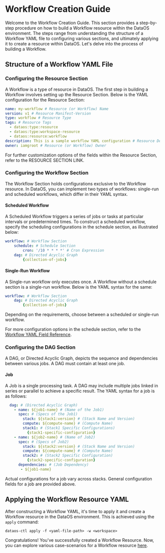 # Workflow Creation Guide

Welcome to the Workflow Creation Guide. This section provides a step-by-step procedure on how to build a Workflow resource within the DataOS environment. The steps range from understanding the structure of a Workflow YAML file to configuring various sections, and ultimately applying it to create a resource within DataOS. Let's delve into the process of building a Workflow.

## Structure of a Workflow YAML File

### Configuring the Resource Section

A Workflow is a type of resource in DataOS. The first step in building a Workflow involves setting up the Resource Section. Below is the YAML configuration for the Resource Section:
```yaml
name: my-workflow # Resource (or Workflow) Name
version: v1 # Resource Manifest-Version
type: workflow # Resource Type
tags: # Resource Tags 
  - dataos:type:resource
  - dataos:type:workspace-resource
  - dataos:resource:workflow
description: This is a sample workflow YAML configuration # Resource Description
owner: iamgroot # Resource (or Workflow) Owner
```
For further customization options of the fields within the Resource Section, refer to the RESOURCE SECTION LINK.

### Configuring the Workflow Section

The Workflow Section holds configurations exclusive to the Workflow resource. In DataOS, you can implement two types of workflows: single-run and scheduled workflows, which differ in their YAML syntax.

#### Scheduled Workflow

A Scheduled Workflow triggers a series of jobs or tasks at particular intervals or predetermined times. To construct a scheduled workflow, specify the scheduling configurations in the schedule section, as illustrated below:
```yaml
workflow: # Workflow Section
    schedule: # Schedule Section
        cron: '/10 * * * *' # Cron Expression
    dag: # Directed Acyclic Graph
        {collection-of-jobs}
```

#### Single-Run Workflow

A Single-run workflow only executes once. A Workflow without a schedule section is a single-run workflow. Below is the YAML syntax for the same:
```yaml
workflow: # Workflow Section
    dag: # Directed Acyclic Graph
        {collection-of-jobs}
```
Depending on the requirements, choose between a scheduled or single-run workflow.

For more configuration options in the schedule section, refer to the [Workflow YAML Field Reference](./Workflow%20YAML%20Field%20Reference.md).

### Configuring the DAG Section

A DAG, or Directed Acyclic Graph, depicts the sequence and dependencies between various jobs. A DAG must contain at least one job.

#### Job 

A Job is a single processing task. A DAG may include multiple jobs linked in series or parallel to achieve a specific result. The YAML syntax for a job is as follows:
```yaml
  dag: # (Directed Acyclic Graph)
    - name: ${job1-name} # (Name of the Job1)
      spec: # (Specs of the Job1)
        stack: ${stack1:version} # (Stack Name and Version)
        compute: ${compute-name} # (Compute Name)
        stack1: # (Stack1 Specific Configurations)
          {stack1-specific-configuration}
    - name: ${job2-name} # (Name of Job2)
      spec: # (Specs of Job2)
        stack: ${stack2:version} # (Stack Name and Version)
        compute: ${compute-name} # (Compute Name)
        stack2: # (Stack2 Specific Configuration)
          {stack2-specific-configuration}
      dependencies: # (Job Dependency)
       - ${job1-name}
```
Actual configurations for a job vary across stacks. General configuration fields for a job are provided above.

## Applying the Workflow Resource YAML
After constructing a Workflow YAML, it's time to apply it and create a Workflow resource in the DataOS environment. This is achieved using the `apply` command:
```shell
dataos-ctl apply -f <yaml-file-path> -w <workspace>
```

Congratulations! You've successfully created a Workflow Resource. Now, you can explore various case-scenarios for a Workflow resource [here](./Workflow%20Use%20Cases.md).